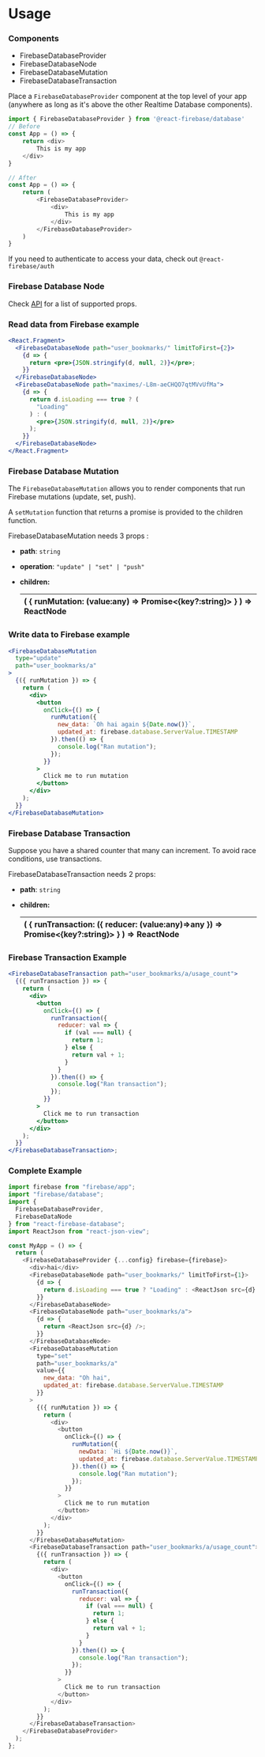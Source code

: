 # Usage

### Components

* FirebaseDatabaseProvider
* FirebaseDatabaseNode
* FirebaseDatabaseMutation
* FirebaseDatabaseTransaction

Place a `FirebaseDatabaseProvider` component at the top level of your app \(anywhere as long as it's above the other Realtime Database components\). 

```javascript
import { FirebaseDatabaseProvider } from '@react-firebase/database'
// Before
const App = () => {
    return <div>
        This is my app
    </div>
}

// After
const App = () => {
    return (
        <FirebaseDatabaseProvider>
            <div>
                This is my app
            </div>
        </FirebaseDatabaseProvider>
    )
}
```



If you need to authenticate to access your data, check out `@react-firebase/auth`

### Firebase Database Node

Check [API](api.md) for a list of supported props.

### Read data from Firebase example

```jsx
<React.Fragment>
  <FirebaseDatabaseNode path="user_bookmarks/" limitToFirst={2}>
    {d => {
      return <pre>{JSON.stringify(d, null, 2)}</pre>;
    }}
  </FirebaseDatabaseNode>
  <FirebaseDatabaseNode path="maximes/-L8m-aeCHQO7qtMVvUfMa">
    {d => {
      return d.isLoading === true ? (
        "Loading"
      ) : (
        <pre>{JSON.stringify(d, null, 2)}</pre>
      );
    }}
  </FirebaseDatabaseNode>
</React.Fragment>
```

### Firebase Database Mutation

The `FirebaseDatabaseMutation` allows you to render components that run Firebase mutations \(update, set, push\).

A `setMutation` function that returns a promise is provided to the children function.

FirebaseDatabaseMutation needs 3 props : 

* **path**: `string`
* **operation**: `"update" | "set" | "push"` 
* **children:** 

  | \(   {     runMutation: \(value:any\) =&gt; Promise&lt;{key?:string}&gt;   } \) =&gt; ReactNode |
  | :--- |

### Write data to Firebase example

```jsx
<FirebaseDatabaseMutation
  type="update"
  path="user_bookmarks/a"
>
  {({ runMutation }) => {
    return (
      <div>
        <button
          onClick={() => {
            runMutation({
              new_data: `Oh hai again ${Date.now()}`,
              updated_at: firebase.database.ServerValue.TIMESTAMP
            }).then(() => {
              console.log("Ran mutation");
            });
          }}
        >
          Click me to run mutation
        </button>
      </div>
    );
  }}
</FirebaseDatabaseMutation>
```

### Firebase Database Transaction

Suppose you have a shared counter that many can increment. To avoid race conditions, use transactions.

FirebaseDatabaseTransaction needs 2 props: 

* **path**: `string`
* **children:** 

  | \(   {     runTransaction: \({ reducer: \(value:any\)=&gt;any }\) =&gt; Promise&lt;{key?:string}&gt;   } \) =&gt; ReactNode |
  | :--- |

### Firebase Transaction Example

```jsx
<FirebaseDatabaseTransaction path="user_bookmarks/a/usage_count">
  {({ runTransaction }) => {
    return (
      <div>
        <button
          onClick={() => {
            runTransaction({
              reducer: val => {
                if (val === null) {
                  return 1;
                } else {
                  return val + 1;
                }
              }
            }).then(() => {
              console.log("Ran transaction");
            });
          }}
        >
          Click me to run transaction
        </button>
      </div>
    );
  }}
</FirebaseDatabaseTransaction>;

```

 

### Complete Example

```javascript
import firebase from "firebase/app";
import "firebase/database";
import {
  FirebaseDatabaseProvider,
  FirebaseDataNode
} from "react-firebase-database";
import ReactJson from "react-json-view";

const MyApp = () => {
  return (
    <FirebaseDatabaseProvider {...config} firebase={firebase}>
      <div>hai</div>
      <FirebaseDatabaseNode path="user_bookmarks/" limitToFirst={1}>
        {d => {
          return d.isLoading === true ? "Loading" : <ReactJson src={d} />;
        }}
      </FirebaseDatabaseNode>
      <FirebaseDatabaseNode path="user_bookmarks/a">
        {d => {
          return <ReactJson src={d} />;
        }}
      </FirebaseDatabaseNode>
      <FirebaseDatabaseMutation
        type="set"
        path="user_bookmarks/a"
        value={{
          new_data: "Oh hai",
          updated_at: firebase.database.ServerValue.TIMESTAMP
        }}
      >
        {({ runMutation }) => {
          return (
            <div>
              <button
                onClick={() => {
                  runMutation({
                    newData: `Hi ${Date.now()}`, 
                    updated_at: firebase.database.ServerValue.TIMESTAMP 
                  }).then(() => {
                    console.log("Ran mutation");
                  });
                }}
              >
                Click me to run mutation
              </button>
            </div>
          );
        }}
      </FirebaseDatabaseMutation>
      <FirebaseDatabaseTransaction path="user_bookmarks/a/usage_count">
        {({ runTransaction }) => {
          return (
            <div>
              <button
                onClick={() => {
                  runTransaction({
                    reducer: val => {
                      if (val === null) {
                        return 1;
                      } else {
                        return val + 1;
                      }
                    }
                  }).then(() => {
                    console.log("Ran transaction");
                  });
                }}
              >
                Click me to run transaction
              </button>
            </div>
          );
        }}
      </FirebaseDatabaseTransaction>
    </FirebaseDatabaseProvider>
  );
};
```








